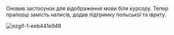 Оновив застосунок для відображення мови біля курсору.
Тепер прапорці замість написів, додав підтримку польської та івриту.


![ezgif-1-eeb441e948](https://github.com/Z-beam/MovaFlag/assets/18658603/63196512-f3d6-4d9b-b297-fd91434f467d)
